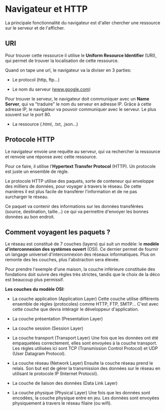 # Navigateur et HTTP

La principale fonctionnalité du navigateur est d'aller chercher une ressource sur le serveur et de l'afficher.

## URI

Pour trouver cette ressource il utilise le **Uniform Resource Identifier** (URI), qui permet de trouver la localisation de cette ressource.

Quand on tape une url, le navigateur va la diviser en 3 parties:

- Le protocol (http, ftp...)

- Le nom du serveur (www.google.com)

Pour trouver le serveur, le navigateur doit communiquer avec un **Name Server**, qui va "traduire" le nom du serveur en adresse IP. Grâce à cette adresse IP, le navigateur va pouvoir communiquer avec le serveur. Le plus souvent sur le port 80.

- La ressource (.html, .txt, .json...)

## Protocole HTTP

Le navigateur envoie une requête au serveur, qui va rechercher la ressource et renvoie une réponse avec cette ressource.

Pour ce faire, il utilise l'**Hypertext Transfer Protocol** (HTTP). Un protocole est juste un ensemble de règle.

Le protocole HTTP utilise des paquets, sorte de conteneur qui enveloppe des milliers de données, pour voyager à travers le réseau. De cette manières il est plus facile de transférer l'information et de ne pas surcharger le réseau.

Ce paquet va contenir des informations sur les données transférées (source, destination, taille...) ce qui va permettre d'envoyer les bonnes données au bon endroit.

## Comment voyagent les paquets ?

Le réseau est constitué de 7 couches (layers) qui suit un modèle: le **modèle d'interconnexion des systèmes ouvert** (OSI).
Ce dernier permet de fournir un langage universel d'interconnexion des réseaux informatiques. Plus on remonte des les couches, plus l'abstraction sera élevée.

Pour prendre l'exemple d'une maison, la couche inférieure constituée des fondations doit suivre des règles très strictes, tandis que le choix de la déco est beaucoup plus permissif.

**Les couches du modèle OSI:**

- La couche application (Application Layer)
  Cette couche utilise différents ensemble de règles (protocoles) comme HTTP, FTP, SMTP... C'est avec cette couche que devra intéragir le développeur d'application.

- La couche présentation (Presentation Layer)

- La couche session (Session Layer)

- La couche transport (Transport Layer)
  Une fois que les données ont été empaquetées correctement, elles sont envoyées à la couche transport. Les règles utilisées ici sont TCP (Transmission Control Protocol) et UDP (User Datagram Protocol).

- La couche réseau (Network Layer)
  Ensuite la couche réseau prend le relais. Son but est de gérer la transmission des données sur le réseau en utilisant le protocole IP (Internet Protocol).

- La couche de liaison des données (Data Link Layer)

- La couche physique (Physical Layer)
  Une fois que les données sont encodées, la couche physique entre en jeu. Les données sont envoyées physiquement à travers le réseau filaire (ou wifi).
